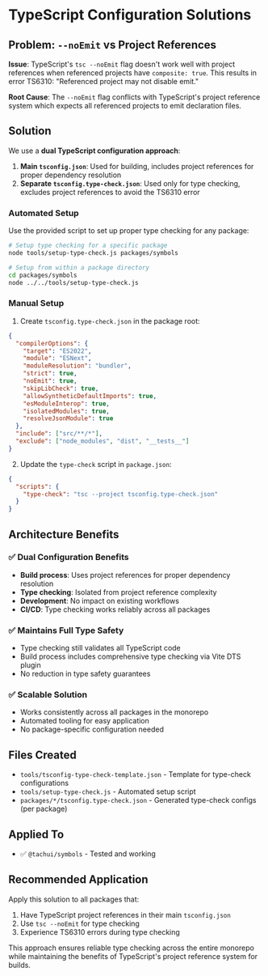 # TypeScript Configuration Solutions

## Problem: `--noEmit` vs Project References

**Issue**: TypeScript's `tsc --noEmit` flag doesn't work well with project references when referenced projects have `composite: true`. This results in error TS6310: "Referenced project may not disable emit."

**Root Cause**: The `--noEmit` flag conflicts with TypeScript's project reference system which expects all referenced projects to emit declaration files.

## Solution

We use a **dual TypeScript configuration approach**:

1. **Main `tsconfig.json`**: Used for building, includes project references for proper dependency resolution
2. **Separate `tsconfig.type-check.json`**: Used only for type checking, excludes project references to avoid the TS6310 error

### Automated Setup

Use the provided script to set up proper type checking for any package:

```bash
# Setup type checking for a specific package
node tools/setup-type-check.js packages/symbols

# Setup from within a package directory
cd packages/symbols
node ../../tools/setup-type-check.js
```

### Manual Setup

1. Create `tsconfig.type-check.json` in the package root:

```json
{
  "compilerOptions": {
    "target": "ES2022",
    "module": "ESNext",
    "moduleResolution": "bundler",
    "strict": true,
    "noEmit": true,
    "skipLibCheck": true,
    "allowSyntheticDefaultImports": true,
    "esModuleInterop": true,
    "isolatedModules": true,
    "resolveJsonModule": true
  },
  "include": ["src/**/*"],
  "exclude": ["node_modules", "dist", "__tests__"]
}
```

2. Update the `type-check` script in `package.json`:

```json
{
  "scripts": {
    "type-check": "tsc --project tsconfig.type-check.json"
  }
}
```

## Architecture Benefits

### ✅ **Dual Configuration Benefits**

- **Build process**: Uses project references for proper dependency resolution
- **Type checking**: Isolated from project reference complexity
- **Development**: No impact on existing workflows
- **CI/CD**: Type checking works reliably across all packages

### ✅ **Maintains Full Type Safety**

- Type checking still validates all TypeScript code
- Build process includes comprehensive type checking via Vite DTS plugin
- No reduction in type safety guarantees

### ✅ **Scalable Solution**

- Works consistently across all packages in the monorepo
- Automated tooling for easy application
- No package-specific configuration needed

## Files Created

- `tools/tsconfig-type-check-template.json` - Template for type-check configurations
- `tools/setup-type-check.js` - Automated setup script
- `packages/*/tsconfig.type-check.json` - Generated type-check configs (per package)

## Applied To

- ✅ `@tachui/symbols` - Tested and working

## Recommended Application

Apply this solution to all packages that:

1. Have TypeScript project references in their main `tsconfig.json`
2. Use `tsc --noEmit` for type checking
3. Experience TS6310 errors during type checking

This approach ensures reliable type checking across the entire monorepo while maintaining the benefits of TypeScript's project reference system for builds.
